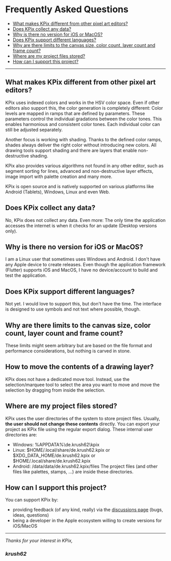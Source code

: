 # Frequently Asked Questions


- [What makes KPix different from other pixel art editors?](#what-makes-kpix-different-from-other-pixel-art-editors)
- [Does KPix collect any data?](#does-kpix-collect-any-data)
- [Why is there no version for iOS or MacOS?](#why-is-there-no-version-for-ios-or-macos)
- [Does KPix support different languages?](#does-kpix-support-different-languages)
- [Why are there limits to the canvas size, color count, layer count and frame count?](#why-are-there-limits-to-the-canvas-size-color-count-layer-count-and-frame-count)
- [Where are my project files stored?](#where-are-my-project-files-stored)
- [How can I support this project?](#how-can-i-support-this-project)
 
---

## What makes KPix different from other pixel art editors?
KPix uses indexed colors and works in the HSV color space. Even if other editors also support this, the color generation is completely different: Color levels are mapped in ramps that are defined by parameters. These parameters control the individual gradations between the color tones. This enables harmonious and consistent color tones. Each individual color can still be adjusted separately.

Another focus is working with shading. Thanks to the defined color ramps, shades always deliver the right color without introducing new colors. All drawing tools support shading and there are layers that enable non-destructive shading.

KPix also provides various algorithms not found in any other editor, such as segment sorting for lines, advanced and non-destructive layer effects, image import with palette creation and many more.

KPix is open source and is natively supported on various platforms like Android (Tablets), Windows, Linux and even Web.

## Does KPix collect any data?
No, KPix does not collect any data. Even more: The only time the application accesses the internet is when it checks for an update (Desktop versions only).

## Why is there no version for iOS or MacOS?
I am a Linux user that sometimes uses Windows and Android. I don't have any Apple device to create releases. Even though the application framework (Flutter) supports iOS and MacOS, I have no device/account to build and test the application. 

## Does KPix support different languages?
Not yet. I would love to support this, but don't have the time. The interface is designed to use symbols and not text where possible, though.

## Why are there limits to the canvas size, color count, layer count and frame count?
These limits might seem arbitrary but are based on the file format and performance considerations, but nothing is carved in stone.

## How to move the contents of a drawing layer?
KPix does not have a dedicated move tool. Instead, use the selection/marquee tool to select the area you want to move and move the selection by dragging from inside the selection. 

## Where are my project files stored?
KPix uses the user directories of the system to store project files. Usually, **the user should not change these contents** directly. You can export your project as KPix file using the regular export dialog.
These internal user directories are:
- Windows: %APPDATA%\de.krush62\kpix
- Linux: \$HOME/.local/share/de.krush62.kpix or \$XDG_DATA_HOME/de.krush62.kpix or $HOME/.local/share/de.krush62.kpix
- Android: /data/data/de.krush62.kpix/files
The project files (and other files like palettes, stamps, ...) are inside these directories.


## How can I support this project?
You can support KPix by:
- providing feedback (of any kind, really) via the [discussions page](https://github.com/krush62/KPix/discussions) (bugs, ideas, questions)
- being a developer in the Apple ecosystem willing to create versions for iOS/MacOS 


---

*Thanks for your interest in KPix,*

### *krush62*